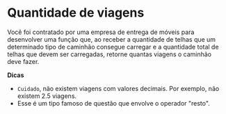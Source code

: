 # Quantidade de viagens

Você foi contratado por uma empresa de entrega de móveis para desenvolver uma função que, ao receber a quantidade de telhas que um determinado tipo de caminhão consegue carregar e a quantidade total de telhas que devem ser carregadas, retorne quantas viagens o caminhão deve fazer.

**Dicas**

- ``Cuidado``, não existem viagens com valores decimais. Por exemplo, não existem 2.5 viagens.
- Esse é um tipo famoso de questão que envolve o operador "resto".